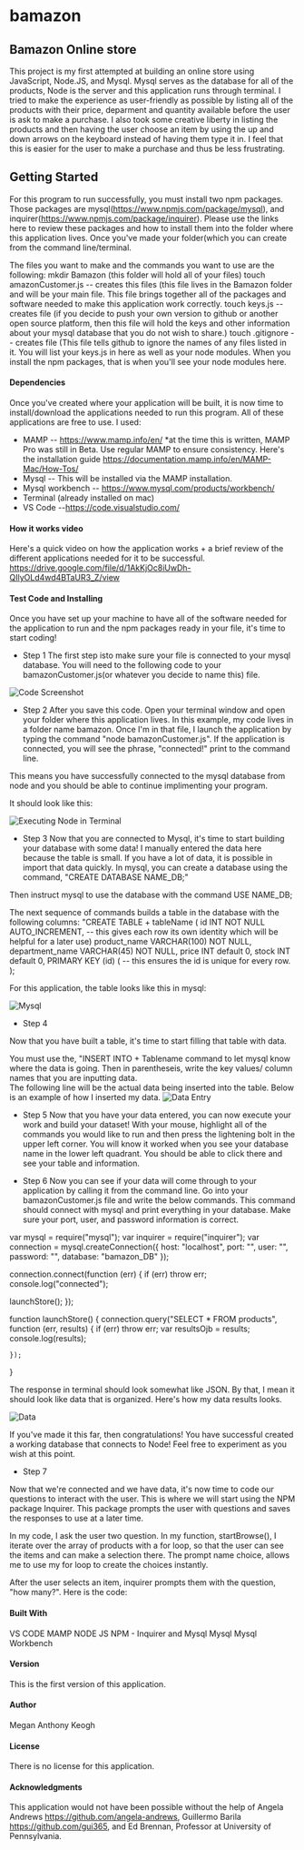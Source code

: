 # bamazon

## Bamazon Online store

This project is my first attempted at building an online store using JavaScript, Node.JS, and Mysql. Mysql serves as the database for all of the products, Node is the server and this application runs through terminal. I tried to make the experience as user-friendly as possible by listing all of the products with their price, deparment and quantity available before the user is ask to make a purchase. 
I also took some creative liberty in listing the products and then having the user choose an item by using the up and down arrows on the keyboard instead of having them type it in. I feel that this is easier for the user to make a purchase and thus be less frustrating. 

## Getting Started
For this program to run successfully, you must install two npm packages. Those packages are mysql(https://www.npmjs.com/package/mysql), and inquirer(https://www.npmjs.com/package/inquirer). Please use the links here to review these packages and how to install them into the folder where this application lives. 
Once you've made your folder(which you can create from the command line/terminal. 

The files you want to make and the commands you want to use are the following:
mkdir Bamazon (this folder will hold all of your files)
touch amazonCustomer.js -- creates this files (this file lives in the Bamazon folder and will be your main file. This file brings together all of the packages and software needed to make this application work correctly.
touch keys.js -- creates file (if you decide to push your own version to github or another open source platform, then this file will hold the keys and other information about your mysql database that you do not wish to share.) 
touch .gitignore -- creates file (This file tells github to ignore the names of any files listed in it. You will list your keys.js in here as well as your node modules. When you install the npm packages, that is when you'll see your node modules here. 

#### Dependencies
Once you've created where your application will be built, it is now time to install/download the applications needed to run this program. All of these applications are free to use. 
I used:
 * MAMP -- https://www.mamp.info/en/ *at the time this is written, MAMP Pro was still in Beta. Use regular MAMP to ensure consistency.  Here's the installation guide https://documentation.mamp.info/en/MAMP-Mac/How-Tos/
 * Mysql -- This will be installed via the MAMP installation.
 * Mysql workbench -- https://www.mysql.com/products/workbench/ 
 * Terminal (already installed on mac)
 * VS Code --https://code.visualstudio.com/

#### How it works video
Here's a quick video on how the application works + a brief review of the different applications needed for it to be successful. https://drive.google.com/file/d/1AkKjOc8iUwDh-QIlyOLd4wd4BTaUR3_Z/view

#### Test Code and Installing 
Once you have set up your machine to have all of the software needed for the application to run and the npm packages ready in your file, it's time to start coding! 

* Step 1
The first step isto make sure your file is connected to your mysql database. You will need to the following code to your bamazonCustomer.js(or whatever you decide to name this) file. 

![Code Screenshot](/screenshotcode.png)


* Step 2 
After you save this code. Open your terminal window and open your folder where this application lives. In this example, my code lives in a folder name bamazon. Once I'm in that file, I launch the application by typing the command "node bamazonCustomer.js". If the application is connected, you will see the phrase, "connected!" print to the command line. 

This means you have successfully connected to the mysql database from node and you should be able to continue implimenting your program. 

It should look like this:

![Executing Node in Terminal](/terminal.png)

* Step 3
Now that you are connected to Mysql, it's time to start building your database with some data! I manually entered the data here because the table is small. If you have a lot of data, it is possible in import that data quickly. 
In mysql, you can create a database using the command, "CREATE DATABASE NAME_DB;"

Then instruct mysql to use the database with the command USE NAME_DB;

The next sequence of commands builds a table in the database with the following columns:
"CREATE TABLE + tableName (
  id INT NOT NULL AUTO_INCREMENT, -- this gives each row its own identity which will be helpful for a later use)
  product_name VARCHAR(100) NOT NULL,
  department_name VARCHAR(45) NOT NULL,
  price INT default 0,
  stock INT default 0,
  PRIMARY KEY (id) ( -- this ensures the id is unique for every row. 
);

For this application, the table looks like this in mysql:

![Mysql](/mysql.png)

* Step 4

Now that you have built a table, it's time to start filling that table with data. 

You must use the, "INSERT INTO + Tablename command to let mysql know where the data is going. Then in parentheseis, write the key values/ column names that you are inputting data.  
The following line will be the actual data being inserted into the table. Below is an example of how I inserted my data. 
![Data Entry](/enterData.png)

* Step 5
Now that you have your data entered, you can now execute your work and build your dataset! With your mouse, highlight all of the commands you would like to run and then press the lightening bolt in the upper left corner. You will know it worked when you see your database name in the lower left quadrant. You should be able to click there and see your table and information. 

* Step 6
Now you can see if your data will come through to your application by calling it from the command line. Go into your bamazonCustomer.js file and write the below commands. This command should connect with mysql and print everything in your database. Make sure your port, user, and password information is correct. 

var mysql = require("mysql");
var inquirer = require("inquirer");
var connection = mysql.createConnection({
  host: "localhost",
  port: "",
  user: "",
  password: "",
  database: "bamazon_DB"
});

connection.connect(function (err) {
  if (err) throw err;
  console.log("connected");
  
  launchStore();
});

function launchStore() {
    connection.query("SELECT * FROM products", function (err, results) {
      if (err) throw err;
      var resultsOjb = results;
      console.log(results);

    });
  }

The response in terminal should look somewhat like JSON. By that, I mean it should look like data that is organized. Here's how my data results looks. 


![Data](/results.png)

If you've made it this far, then congratulations! You have successful created a working database that connects to Node! Feel free to experiment as you wish at this point. 

* Step 7

Now that we're connected and we have data, it's now time to code our questions to interact with the user. This is where we will start using the NPM package Inquirer. This package prompts the user with questions and saves the responses to use at a later time. 

In my code, I ask the user two question. In my function, startBrowse(), I iterate over the array of products with a for loop, so that the user can see the items and can make a selection there. The prompt name choice, allows me to use my for loop to create the choices instantly. 

After the user selects an item, inquirer prompts them with the question, "how many?". Here is the code:

#### Built With
VS CODE
MAMP
NODE JS
NPM - Inquirer and Mysql
Mysql
Mysql Workbench

#### Version
This is the first version of this application.

#### Author
Megan Anthony Keogh

#### License
There is no license for this application. 

#### Acknowledgments
This application would not have been possible without the help of Angela Andrews https://github.com/angela-andrews, Guillermo Barila https://github.com/gui365, and Ed Brennan, Professor at University of Pennsylvania.  
